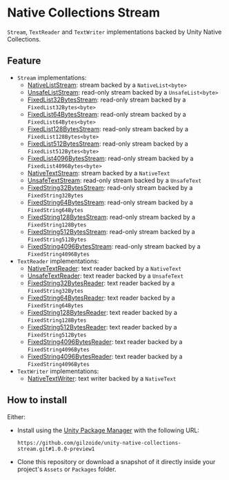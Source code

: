 # Native Collections Stream
`Stream`, `TextReader` and `TextWriter` implementations backed by Unity Native Collections.


## Feature
- `Stream` implementations:
  + [NativeListStream](Runtime/NativeListStream.cs): stream backed by a `NativeList<byte>`
  + [UnsafeListStream](Runtime/NativeListStream.cs): read-only stream backed by a `UnsafeList<byte>`
  + [FixedList32BytesStream](Runtime/NativeListStream.cs): read-only stream backed by a `FixedList32Bytes<byte>`
  + [FixedList64BytesStream](Runtime/NativeListStream.cs): read-only stream backed by a `FixedList64Bytes<byte>`
  + [FixedList128BytesStream](Runtime/NativeListStream.cs): read-only stream backed by a `FixedList128Bytes<byte>`
  + [FixedList512BytesStream](Runtime/NativeListStream.cs): read-only stream backed by a `FixedList512Bytes<byte>`
  + [FixedList4096BytesStream](Runtime/NativeListStream.cs): read-only stream backed by a `FixedList4096Bytes<byte>`
  + [NativeTextStream](Runtime/NativeTextStream.cs): stream backed by a `NativeText`
  + [UnsafeTextStream](Runtime/NativeTextStream.cs): read-only stream backed by a `UnsafeText`
  + [FixedString32BytesStream](Runtime/NativeTextStream.cs): read-only stream backed by a `FixedString32Bytes`
  + [FixedString64BytesStream](Runtime/NativeTextStream.cs): read-only stream backed by a `FixedString64Bytes`
  + [FixedString128BytesStream](Runtime/NativeTextStream.cs): read-only stream backed by a `FixedString128Bytes`
  + [FixedString512BytesStream](Runtime/NativeTextStream.cs): read-only stream backed by a `FixedString512Bytes`
  + [FixedString4096BytesStream](Runtime/NativeTextStream.cs): read-only stream backed by a `FixedString4096Bytes`
- `TextReader` implementations:
  + [NativeTextReader](Runtime/NativeTextReader.cs): text reader backed by a `NativeText`
  + [UnsafeTextReader](Runtime/NativeTextReader.cs): text reader backed by a `UnsafeText`
  + [FixedString32BytesReader](Runtime/NativeTextReader.cs): text reader backed by a `FixedString32Bytes`
  + [FixedString64BytesReader](Runtime/NativeTextReader.cs): text reader backed by a `FixedString64Bytes`
  + [FixedString128BytesReader](Runtime/NativeTextReader.cs): text reader backed by a `FixedString128Bytes`
  + [FixedString512BytesReader](Runtime/NativeTextReader.cs): text reader backed by a `FixedString512Bytes`
  + [FixedString4096BytesReader](Runtime/NativeTextReader.cs): text reader backed by a `FixedString4096Bytes`
  + [FixedString4096BytesReader](Runtime/NativeTextReader.cs): text reader backed by a `FixedString4096Bytes`
- `TextWriter` implementations:
  + [NativeTextWriter](Runtime/NativeTextWriter.cs): text writer backed by a `NativeText`


## How to install
Either:
- Install using the [Unity Package Manager](https://docs.unity3d.com/Manual/upm-ui-giturl.html) with the following URL:
  ```
  https://github.com/gilzoide/unity-native-collections-stream.git#1.0.0-preview1
  ```
- Clone this repository or download a snapshot of it directly inside your project's `Assets` or `Packages` folder.